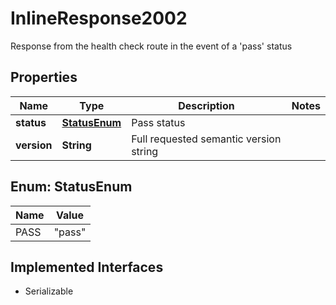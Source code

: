 

# InlineResponse2002

Response from the health check route in the event of a 'pass' status

## Properties

Name | Type | Description | Notes
------------ | ------------- | ------------- | -------------
**status** | [**StatusEnum**](#StatusEnum) | Pass status | 
**version** | **String** | Full requested semantic version string | 



## Enum: StatusEnum

Name | Value
---- | -----
PASS | &quot;pass&quot;


## Implemented Interfaces

* Serializable


